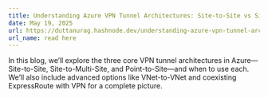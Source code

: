 ```yaml
---
title: Understanding Azure VPN Tunnel Architectures: Site-to-Site vs Site-to-Multi-Site vs Point-to-Site
date: May 19, 2025
url: https://duttanurag.hashnode.dev/understanding-azure-vpn-tunnel-architectures-site-to-site-vs-site-to-multi-site-vs-point-to-site
url_name: read here
---
```


In this blog, we’ll explore the three core VPN tunnel architectures in Azure—Site-to-Site, Site-to-Multi-Site, and Point-to-Site—and when to use each. We’ll also include advanced options like VNet-to-VNet and coexisting ExpressRoute with VPN for a complete picture.
